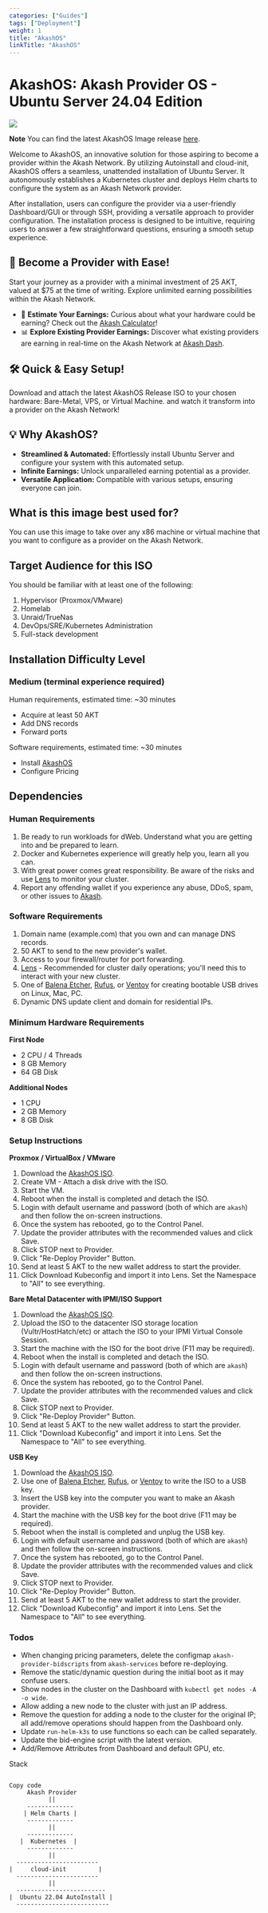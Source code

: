 ```yaml
---
categories: ["Guides"]
tags: ["Deployment"]
weight: 1
title: "AkashOS"
linkTitle: "AkashOS"
---
```


# AkashOS: Akash Provider OS - Ubuntu Server 24.04 Edition

![](../../assets/akashos.png)

 **Note**
 You can find the latest AkashOS Image release [here](https://github.com/cryptoandcoffee/akashos/releases).                                                                                                                                
 

Welcome to AkashOS, an innovative solution for those aspiring to become a provider within the Akash Network. By utilizing Autoinstall and cloud-init, AkashOS offers a seamless, unattended installation of Ubuntu Server. It autonomously establishes a Kubernetes cluster and deploys Helm charts to configure the system as an Akash Network provider.

After installation, users can configure the provider via a user-friendly Dashboard/GUI or through SSH, providing a versatile approach to provider configuration. The installation process is designed to be intuitive, requiring users to answer a few straightforward questions, ensuring a smooth setup experience.

## 🌟 Become a Provider with Ease!

Start your journey as a provider with a minimal investment of 25 AKT, valued at $75 at the time of writing. Explore unlimited earning possibilities within the Akash Network.

-  🧮 **Estimate Your Earnings:** Curious about what your hardware could be earning? Check out the [Akash Calculator](https://akashcalcualtor.com)!
- 📊 **Explore Existing Provider Earnings:** Discover what existing providers are earning in real-time on the Akash Network at [Akash Dash](https://akashdash.com).


## 🛠 Quick & Easy Setup!
Download and attach the latest AkashOS Release ISO to your chosen hardware: Bare-Metal, VPS, or Virtual Machine. and watch it transform into a provider on the Akash Network!

## 💡 Why AkashOS?
- **Streamlined & Automated:** Effortlessly install Ubuntu Server and configure your system with this automated setup.
- **Infinite Earnings:** Unlock unparalleled earning potential as a provider.
- **Versatile Application:** Compatible with various setups, ensuring everyone can join.

## What is this image best used for?

You can use this image to take over any x86 machine or virtual machine that you want to configure as a provider on the Akash Network.

## Target Audience for this ISO 

You should be familiar with at least one of the following:

1. Hypervisor (Proxmox/VMware) 
2. Homelab
3. Unraid/TrueNas
4. DevOps/SRE/Kubernetes Administration
4. Full-stack development

## Installation Difficulty Level

### Medium (terminal experience required)

Human requirements, estimated time: ~30 minutes

- Acquire at least 50 AKT
- Add DNS records
- Forward ports

Software requirements, estimated time: ~30 minutes

- Install [AkashOS](https://github.com/cryptoandcoffee/akashos/releases)
- Configure Pricing

## Dependencies

### Human Requirements

1. Be ready to run workloads for dWeb. Understand what you are getting into and be prepared to learn.
2. Docker and Kubernetes experience will greatly help you, learn all you can.
3. With great power comes great responsibility. Be aware of the risks and use [Lens](https://k8slens.dev/) to monitor your cluster.
4. Report any offending wallet if you experience any abuse, DDoS, spam, or other issues to [Akash](https://discord.akash.network/).

### Software Requirements

1. Domain name (example.com) that you own and can manage DNS records.
2. 50 AKT to send to the new provider's wallet.
3. Access to your firewall/router for port forwarding.
4. [Lens](https://k8slens.dev/) - Recommended for cluster daily operations; you'll need this to interact with your new cluster.
5. One of [Balena Etcher](https://www.balena.io/etcher/), [Rufus](https://rufus.ie/), or [Ventoy](https://www.ventoy.net/en/index.html) for creating bootable USB drives on Linux, Mac, PC.
6. Dynamic DNS update client and domain for residential IPs.

### Minimum Hardware Requirements
**First Node**

- 2 CPU / 4 Threads
- 8 GB Memory
- 64 GB Disk

**Additional Nodes**

- 1 CPU
- 2 GB Memory
- 8 GB Disk

### Setup Instructions

**Proxmox / VirtualBox / VMware**

1. Download the [AkashOS ISO](https://github.com/cryptoandcoffee/akashos/releases).
2. Create VM - Attach a disk drive with the ISO.
3. Start the VM.
4. Reboot when the install is completed and detach the ISO.
5. Login with default username and password (both of which are `akash`) and then follow the on-screen instructions.
6. Once the system has rebooted, go to the Control Panel.
7. Update the provider attributes with the recommended values and click Save.
8. Click STOP next to Provider.
9. Click "Re-Deploy Provider" Button.
10. Send at least 5 AKT to the new wallet address to start the provider.
11. Click Download Kubeconfig and import it into Lens. Set the Namespace to "All" to see everything.


**Bare Metal Datacenter with IPMI/ISO Support**

1. Download the [AkashOS ISO](https://github.com/cryptoandcoffee/akashos/releases).
2. Upload the ISO to the datacenter ISO storage location (Vultr/HostHatch/etc) or attach the ISO to your IPMI Virtual Console Session.
3. Start the machine with the ISO for the boot drive (F11 may be required).
4. Reboot when the install is completed and detach the ISO.
5. Login with default username and password (both of which are `akash`) and then follow the on-screen instructions.
6. Once the system has rebooted, go to the Control Panel.
7. Update the provider attributes with the recommended values and click Save.
8. Click STOP next to Provider.
9. Click "Re-Deploy Provider" Button.
10. Send at least 5 AKT to the new wallet address to start the provider.
11. Click "Download Kubeconfig" and import it into Lens. Set the Namespace to "All" to see everything.

**USB Key**

1. Download the [AkashOS ISO](https://github.com/cryptoandcoffee/akashos/releases).
2. Use one of [Balena Etcher](https://www.balena.io/etcher/), [Rufus](https://rufus.ie/), or [Ventoy](https://www.ventoy.net/en/index.html) to write the ISO to a USB key.
3. Insert the USB key into the computer you want to make an Akash provider.
4. Start the machine with the USB key for the boot drive (F11 may be required).
5. Reboot when the install is completed and unplug the USB key.
6. Login with default username and password (both of which are `akash`) and then follow the on-screen instructions.
7. Once the system has rebooted, go to the Control Panel.
8. Update the provider attributes with the recommended values and click Save.
9. Click STOP next to Provider.
10. Click "Re-Deploy Provider" Button.
11. Send at least 5 AKT to the new wallet address to start the provider.
12. Click "Download Kubeconfig" and import it into Lens. Set the Namespace to "All" to see everything.

### Todos
- When changing pricing parameters, delete the configmap `akash-provider-bidscripts` from `akash-services` before re-deploying.
- Remove the static/dynamic question during the initial boot as it may confuse users.
- Show nodes in the cluster on the Dashboard with `kubectl get nodes -A -o wide`.
- Allow adding a new node to the cluster with just an IP address.
- Remove the question for adding a node to the cluster for the original IP; all add/remove operations should happen from the Dashboard only.
- Update `run-helm-k3s` to use functions so each can be called separately.
- Update the bid-engine script with the latest version.
- Add/Remove Attributes from Dashboard and default GPU, etc.


Stack

```

Copy code
     Akash Provider
           ||
     -------------
    | Helm Charts |
     -------------
           ||
     -------------
   |  Kubernetes  |
     -------------
           ||
  -----------------------
|     cloud-init         |
  -----------------------
           ||
  -------------------------
|  Ubuntu 22.04 AutoInstall |
  --------------------------

  ```